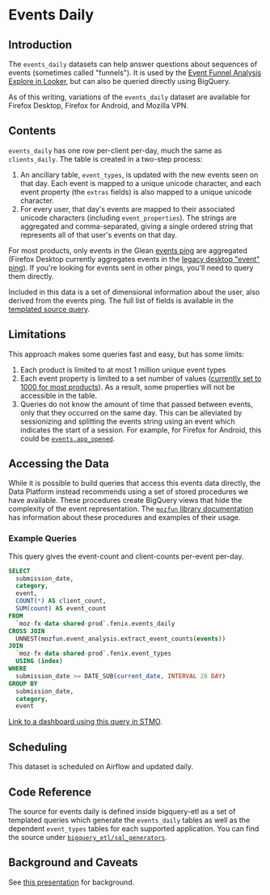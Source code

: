 # Events Daily

<!-- toc -->

## Introduction

The `events_daily` datasets can help answer questions about sequences of events (sometimes called "funnels").
It is used by the [Event Funnel Analysis Explore in Looker], but can also be queried directly using BigQuery.

As of this writing, variations of the `events_daily` dataset are available for Firefox Desktop, Firefox for Android, and Mozilla VPN.

[event funnel analysis explore in looker]: ../../../cookbooks/looker/funnel_analysis_explore.md

## Contents

`events_daily` has one row per-client per-day, much the same as `clients_daily`. The table is created in a two-step process:

1. An ancillary table, `event_types`, is updated with the new events seen on that day. Each event is mapped to a unique unicode character, and each event property (the `extras` fields) is also mapped to a unique unicode character.
2. For every user, that day's events are mapped to their associated unicode characters (including `event_properties`). The strings are aggregated and comma-separated, giving a single ordered string that represents all of that user's events on that day.

For most products, only events in the Glean [events ping] are aggregated (Firefox Desktop currently aggregates events in the [legacy desktop "event" ping]).
If you're looking for events sent in other pings, you'll need to query them directly.

Included in this data is a set of dimensional information about the user, also derived from the events ping.
The full list of fields is available in the [templated source query].

[events ping]: https://mozilla.github.io/glean/book/user/pings/events.html
[legacy desktop "event" ping]: https://firefox-source-docs.mozilla.org/toolkit/components/telemetry/data/event-ping.html
[templated source query]: https://github.com/mozilla/bigquery-etl/blob/main/bigquery_etl/events_daily/query_templates/events_daily_v1/query.sql

## Limitations

This approach makes some queries fast and easy, but has some limits:

1. Each product is limited to at most 1 million unique event types
2. Each event property is limited to a set number of values ([currently set to 1000 for most products]). As a result, some properties will not be accessible in the table.
3. Queries do not know the amount of time that passed between events, only that they occurred on the same day. This can be alleviated by sessionizing and splitting the events string using an event which indicates the start of a session. For example, for Firefox for Android, this could be [`events.app_opened`].

[currently set to 1000 for most products]: https://github.com/mozilla/bigquery-etl/blob/128083330cccf27923366109686aa83b5bb17e4d/bigquery_etl/events_daily/query_templates/event_types_history_v1/templating.yaml#L10
[`events.app_opened`]: https://dictionary.telemetry.mozilla.org/apps/fenix/metrics/events_app_opened

## Accessing the Data

While it is possible to build queries that access this events data directly, the Data Platform instead recommends using a set of stored procedures we have available.
These procedures create BigQuery views that hide the complexity of the event representation.
The [`mozfun` library documentation] has information about these procedures and examples of their usage.

[`mozfun` library documentation]: https://mozilla.github.io/bigquery-etl/mozfun/event_analysis/

### Example Queries

This query gives the event-count and client-counts per-event per-day.

```sql
SELECT
  submission_date,
  category,
  event,
  COUNT(*) AS client_count,
  SUM(count) AS event_count
FROM
  `moz-fx-data-shared-prod`.fenix.events_daily
CROSS JOIN
  UNNEST(mozfun.event_analysis.extract_event_counts(events))
JOIN
  `moz-fx-data-shared-prod`.fenix.event_types
  USING (index)
WHERE
  submission_date >= DATE_SUB(current_date, INTERVAL 28 DAY)
GROUP BY
  submission_date,
  category,
  event
```

[Link to a dashboard using this query in STMO](https://sql.telemetry.mozilla.org/dashboard/fenix-events).

## Scheduling

This dataset is scheduled on Airflow and updated daily.

## Code Reference

The source for events daily is defined inside bigquery-etl as a set of templated queries which generate the `events_daily` tables as well as the dependent `event_types` tables for each supported application.
You can find the source under [`bigquery_etl/sql_generators`](https://github.com/mozilla/bigquery-etl/tree/main/sql_generators/events_daily).

## Background and Caveats

See [this presentation](https://docs.google.com/presentation/d/1hY82h_hP-pJd1j_7PsPPHn469XIQ7p4BfTH3aqRpYTk) for background.
